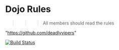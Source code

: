 Dojo Rules
==========

>>> All members should read the rules

"https://github.com/deadlyvipers"

[![Build Status](https://secure.travis-ci.org/rails/arel.svg?branch=master)](http://travis-ci.org/rails/arel)

